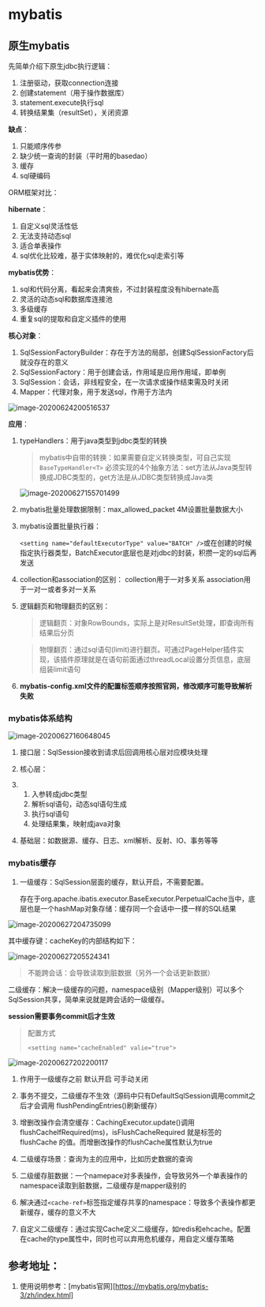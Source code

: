 # mybatis

## 原生mybatis

先简单介绍下原生jdbc执行逻辑：

1. 注册驱动，获取connection连接
2. 创建statement（用于操作数据库）
3. statement.execute执行sql
4. 转换结果集（resultSet），关闭资源

**缺点**：

1. 只能顺序传参
2. 缺少统一查询的封装（平时用的basedao）
3. 缓存
4. sql硬编码

ORM框架对比：

**hibernate**：

1. 自定义sql灵活性低
2. 无法支持动态sql
3. 适合单表操作
4. sql优化比较难，基于实体映射的，难优化sql走索引等

**mybatis优势**：

1. sql和代码分离，看起来会清爽些，不过封装程度没有hibernate高
2. 灵活的动态sql和数据库连接池
3. 多级缓存
4. 重复sql的提取和自定义插件的使用

**核心对象**：

1. SqlSessionFactoryBuilder：存在于方法的局部，创建SqlSessionFactory后就没存在的意义
2. SqlSessionFactory：用于创建会话，作用域是应用作用域，即单例
3. SqlSession：会话，非线程安全，在一次请求或操作结束需及时关闭
4. Mapper：代理对象，用于发送sql，作用于方法内

![image-20200624200516537](https://gitee.com/lwj156/picture/raw/master/image/mybatis/image-20200624200516537.png)

**应用**：

1. typeHandlers：用于java类型到jdbc类型的转换

   > mybatis中自带的转换：如果需要自定义转换类型，可自己实现`BaseTypeHandler<T>`
   > 必须实现的4个抽象方法：set方法从Java类型转换成JDBC类型的，get方法是从JDBC类型转换成Java类

   ![image-20200627155701499](https://gitee.com/lwj156/picture/raw/master/image/mybatis/image-20200627155701499.png)

2. mybatis批量处理数据限制：max_allowed_packet 4M设置批量数据大小

3. mybatis设置批量执行器：

   `<setting name="defaultExecutorType" value="BATCH" />`或在创建的时候指定执行器类型，BatchExecutor底层也是对jdbc的封装，积攒一定的sql后再发送

4. collection和association的区别：
   collection用于一对多关系
   association用于一对一或者多对一关系

5. 逻辑翻页和物理翻页的区别：

   > 逻辑翻页：对象RowBounds，实际上是对ResultSet处理，即查询所有结果后分页

   > 物理翻页：通过sql语句(limit)进行翻页。可通过PageHelper插件实现，该插件原理就是在语句前面通过threadLocal设置分页信息，底层组装limit语句

6. **mybatis-config.xml文件的配置标签顺序按照官网，修改顺序可能导致解析失败**

   

### mybatis体系结构

![image-20200627160648045](https://gitee.com/lwj156/picture/raw/master/image/mybatis/image-20200627160648045.png)

1. 接口层：SqlSession接收到请求后回调用核心层对应模块处理

2. 核心层：

3. 1. 入参转成jdbc类型
   2. 解析sql语句，动态sql语句生成
   3. 执行sql语句
   4. 处理结果集，映射成java对象

4. 基础层：如数据源、缓存、日志、xml解析、反射、IO、事务等等

### mybatis缓存

1. 一级缓存：SqlSession层面的缓存，默认开启，不需要配置。

   存在于org.apache.ibatis.executor.BaseExecutor.PerpetualCache当中，底层也是一个hashMap对象存储：缓存同一个会话中一摸一样的SQL结果


![image-20200627204735099](https://gitee.com/lwj156/picture/raw/master/image/mybatis/image-20200627204735099.png)

其中缓存键：cacheKey的内部结构如下：

![image-20200627205524341](https://gitee.com/lwj156/picture/raw/master/image/mybatis/image-20200627205524341.png)

> 不能跨会话：会导致读取到脏数据（另外一个会话更新数据）

二级缓存：解决一级缓存的问题，namespace级别（Mapper级别）可以多个SqlSession共享，简单来说就是跨会话的一级缓存。

**session需要事务commit后才生效**

> 配置方式
>
> `<setting name="cacheEnabled" valie="true">`

![image-20200627202200117](https://gitee.com/lwj156/picture/raw/master/image/mybatis/image-20200627202200117.png)

1. 作用于一级缓存之前  默认开启  可手动关闭
2. 事务不提交，二级缓存不生效（源码中只有DefaultSqlSession调用commit之后才会调用 flushPendingEntries()刷新缓存）

3. 增删改操作会清空缓存：CachingExecutor.update()调用 flushCacheIfRequired(ms)，isFlushCacheRequired 就是标签的 flushCache 的值。而增删改操作的flushCache属性默认为true
4. 二级缓存场景：查询为主的应用中，比如历史数据的查询
5. 二级缓存脏数据：一个namepace对多表操作，会导致另外一个单表操作的namespace读取到脏数据，二级缓存是mapper级别的
6. 解决通过`<cache-ref>`标签指定缓存共享的namespace：导致多个表操作都更新缓存，缓存的意义不大
7. 自定义二级缓存：通过实现Cache定义二级缓存，如redis和ehcache。配置在cache的type属性中，同时也可以弃用危机缓存，用自定义缓存策略



## 参考地址：

1. 使用说明参考：[mybatis官网][https://mybatis.org/mybatis-3/zh/index.html] 